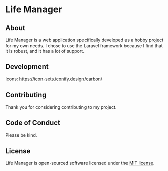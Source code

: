 # Life Manager
## About

Life Manager is a web application specifically developed as a hobby project for my own needs. I chose to use the Laravel framework because I find that it is robust, and it has a lot of support.

## Development

Icons: https://icon-sets.iconify.design/carbon/

## Contributing

Thank you for considering contributing to my project.

## Code of Conduct

Please be kind.

## License

Life Manager is open-sourced software licensed under the [MIT license](https://opensource.org/licenses/MIT).
